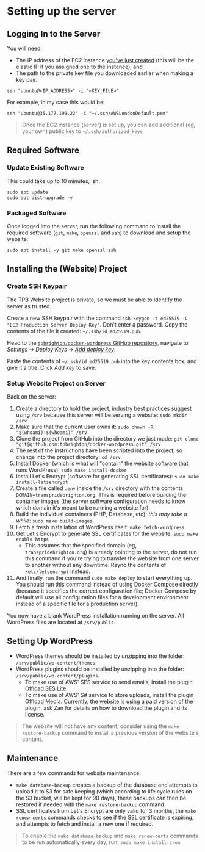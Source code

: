 # Setting up the server

## Logging In to the Server

You will need:
- The IP address of the EC2 instance [you've just created](./03-ec2-instance.md) (this will be the elastic IP if you
  assigned one to the instance), and
- The path to the private key file you downloaded earlier when making a key pair.

```shell
ssh "ubuntu@<IP_ADDRESS>" -i "<KEY_FILE>"
```

For example, in my case this would be:

```shell
ssh "ubuntu@35.177.199.22" -i "~/.ssh/AWSLondonDefault.pem"
```

> Once the EC2 instance (server) is set up, you can add additional (eg, your own) public key to `~/.ssh/authorized_keys`

## Required Software

### Update Existing Software

This could take up to 10 minutes, ish.

```shell
sudo apt update
sudo apt dist-upgrade -y
```

### Packaged Software

Once logged into the server, run the following command to install the required software (`git`, `make`, `openssl` and
`ssh`) to download and setup the website:

```shell
sudo apt install -y git make openssl ssh
```

## Installing the (Website) Project

### Create SSH Keypair

The TPB Website project is private, so we must be able to identify the server as trusted.

Create a new SSH keypair with the command `ssh-keygen -t ed25519 -C "EC2 Production Server Deploy Key"`. Don't enter a
password. Copy the contents of the file it created: `~/.ssh/id_ed25519.pub`.

Head to the [`tpbrighton/docker-wordpress` GitHub repository](https://github.com/tpbrighton/docker-wordpress), navigate
to _Settings_ → _Deploy Keys_ → [_Add deploy key_](https://github.com/tpbrighton/docker-wordpress/settings/keys/new "Add deploy key").

Paste the contents of `~/.ssh/id_ed25519.pub` into the key contents box, and give it a title. Click _Add key_ to save.

### Setup Website Project on Server

Back on the server:

1. Create a directory to hold the project, industry best practices suggest using `/srv` because this server will be
   serving a website: `sudo mkdir /srv`
2. Make sure that the current user owns it: `sudo chown -R "$(whoami):$(whoami)" /srv`
3. Clone the project from GitHub into the directory we just made: `git clone "git@github.com:tpbrighton/docker-wordpress.git" /srv`
4. The rest of the instructions have been scripted into the project, so change into the project directory: `cd /srv`
5. Install Docker (which is what will "contain" the website software that runs WordPress): `sudo make install-docker`
6. Install Let's Encrypt (software for generating SSL certificates): `sudo make install-letsencrypt`
7. Create a file called `.env` inside the `/srv` directory with the contents `DOMAIN=transpridebrighton.org`. This is
   required before building the container images (the server software configuration needs to know which domain it's
   meant to be running a website for).
8. Build the individual containers (PHP, Database, etc); _this may take a while_: `sudo make build-images`
9. Fetch a fresh installation of WordPress itself: `make fetch-wordpress`
10. Get Let's Encrypt to generate SSL certificates for the website: `sudo make enable-https`
    - This assumes that the specified domain (eg, `transpridebrighton.org`) is already pointing to the server, do not run
      this command if you're trying to transfer the website from one server to another without any downtime. Rsync the
      contents of `/etc/letsencrypt` instead.
11. And finally, run the command `sudo make deploy` to start everything up. You should run this command instead of using
    Docker Compose directly (because it specifies the correct configuration file; Docker Compose by default will use all
    configuration files for a development environment instead of a specific file for a production server).

You now have a blank WordPress installation running on the server. All WordPress files are located at `/srv/public`.

## Setting Up WordPress

- WordPress themes should be installed by unzipping into the folder: `/srv/public/wp-content/themes`.
- WordPress plugins should be installed by unzipping into the folder: `/srv/public/wp-content/plugins`.
  - To make use of AWS' SES service to send emails, install the plugin [Offload SES Lite](https://wordpress.org/plugins/wp-ses/).
  - To make use of AWS' S# service to store uploads, install the plugin [Offload Media](https://deliciousbrains.com/wp-offload-media/).
    Currently, the website is using a paid version of the plugin, ask Zan for details on how to download the plugin and
    its license.

> The website will not have any content, consider using the `make restore-backup` command to install a previous version 
> of the website's content.

## Maintenance

There are a few commands for website maintenance:

- `make database-backup` creates a backup of the database and attempts to upload it to S3 for safe keeping (which
  according to life cycle rules on the S3 bucket, will be kept for 90 days), these backups can then be restored if
  needed with the `make restore-backup` command.
- SSL certificates from Let's Encrypt are only valid for 3 months, the `make renew-certs` commands checks to see if the
  SSL certificate is expiring, and attempts to fetch and install a new one if required.

> To enable the `make database-backup` and `make renew-certs` commands to be run automatically every day, run:
> `sudo make install-cron`
